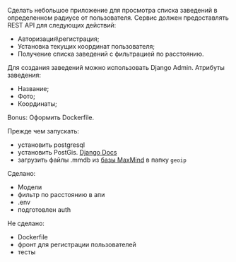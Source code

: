 Сделать небольшое приложение для просмотра списка заведений в определенном радиусе от пользователя. Сервис должен предоставлять REST API для следующих действий:
- Авторизация\регистрация;
- Установка текущих координат пользователя;
- Получение списка заведений с фильтрацией по расстоянию.

Для создания заведений можно использовать Django Admin. Атрибуты заведения:
- Название;
- Фото;
- Координаты;

Bonus: Оформить Dockerfile.

Прежде чем запускать:
- установить postgresql
- установить PostGis. [Django Docs](https://docs.djangoproject.com/en/2.1/ref/contrib/gis/install/postgis/)
- загрузить файлы .mmdb из [базы MaxMind](https://dev.maxmind.com/geoip/geoip2/geolite2/) в папку `geoip`

Сделано:
- Модели
- фильтр по расстоянию в апи
- .env
- подготовлен auth

Не сделано:
- Dockerfile
- фронт для регистрации пользователей
- тесты
